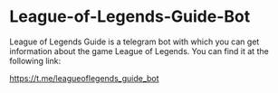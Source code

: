 # League-of-Legends-Guide-Bot
League of Legends Guide is a telegram bot with which you can get information about the game League of Legends. You can find it at the following link:

https://t.me/leagueoflegends_guide_bot
